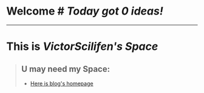 # Welcome                    # _Today got 0 ideas!_
* * *
# This is _VictorScilifen's Space_
>## U may need my Space:
> + [Here is blog's homepage](https://victorscilfien.github.io/homepage)

